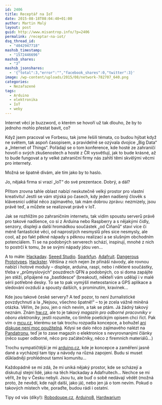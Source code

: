 ```yaml
---
id: 2406
title: Receptář na IoT
date: 2015-08-18T08:04:40+01:00
author: Martin Malý
layout: post
guid: http://www.misantrop.info/?p=2406
permalink: /receptar-na-iot/
dsq_thread_id:
  - "4042947718"
mashsb_timestamp:
  - "1572446696"
mashsb_shares:
  - "3"
mashsb_jsonshares:
  - '{"total":3,"error":"","facebook_shares":0,"twitter":3}'
image: /wp-content/uploads/2015/08/network-782707_640.png
categories:
  - Nezařazené
tags:
  - Arduino
  - elektronika
  - IoT
  - weby
---
```

Internet věcí je buzzword, o kterém se hovoří už tak dlouho, že by to jednoho mohlo přestat bavit, co?

<!--more-->

Když jsem pracoval ve Forbesu, tak jsme řešili témata, co budou hýbat když ne světem, tak aspoň časopisem, a pravidelně se ozývala dvojice &#8222;Big Data&#8220; a &#8222;Internet of Things&#8220;. Pořádají se o tom konference, kde hosté ze zahraničí hovoří o svých zkušenostech a hosté z ČR vysvětlují, jak to bude krásné, až to bude fungovat a ty velké zahraniční firmy nás zahltí těmi skvělými věcmi pro internety.

Možná se špatně dívám, ale tím jako by to haslo.

Jo, nějaká firma si vrazí &#8222;IoT&#8220; do své prezentace. Dobrý, a dál?

Přitom zrovna tahle oblast nabízí neskutečně velký prostor pro vlastní kreativitu! Jestli se vám stýská po časech, kdy jeden nadšený člověk s klávesnicí udělal něco zajímavého, tak mám dobrou zprávu: nezmizely, jsou právě teď, a můžete se realizovat právě v IoT.

Jak se rozhlížím po zahraničním internetu, tak vidím spoustu serverů právě pro takové nadšence, co si z Arduina nebo Raspberry a s nějakými čidly, senzory, displeji a další hromádkou součástek &#8222;od Číňanů&#8220; staví více či méně fantastické věci, od naprostých nesmyslů přes sice nesmysly, ale cool, až po fakt pěkné nápady s pěknou realizací a se slušným obchodním potenciálem. Ti se na podobných serverech schází, inspirují, mnohé z nich to postrčí k tomu, že se svými nápady jdou ven&#8230;

A to máte: [Hackaday](http://www.hackaday.com). [Seeed Studio](http://www.seeedstudio.com). [Sparkfun](http://www.sparkfun.com). [Adafruit](http://www.adafruit.com). [Dangerous Prototypes](http://dangerousprototypes.com/). [Hackster](https://www.hackster.io/). Většina z nich nejen že přináší návody, ale rovnou nabízí i hotové moduly &#8211; displeje, arduina, raspi, nebo i některé součástky, třeba v &#8222;průmyslových&#8220; pouzdrech QFN a podobných, co si doma zapájíte jen stěží, připájené na &#8222;bastldesce&#8220; (breakout), někteří vám udělají i v malé sérii potřebné desky. To se to pak vymýšlí meteostanice a GPS aplikace a sledování ovzduší a spousty dalších, s prominutím, kravinek&#8230;

Kde jsou takové české servery? A teď pozor, to není žurnalistické povzdychnutí a la &#8222;Nejsou, všechno špatně!&#8220; &#8211; to je zcela vážně míněná otázka. Věřím, že jsou, jen o nich nevím, a tak se ptám. Já žádný takový neznám. Znám [hw.cz](http://www.hw.cz), ale to je takový _magazín pro odborné pracovníky v oboru elektroniky_, jestli rozumíte, co tímhle poetickým opisem chci říct. Pak vím o [mcu.cz](http://mcu.cz/), kterému se tak trochu rozpadla koncepce, a bohužel [ani diskuse není moc použitelná](http://www.misantrop.info/vzpoura-bastlicu/). Kdysi se dalo něco zajímavého nalézt na [Pandatronu](http://pandatron.cz/), teď je to zase magazín o elektronice s nevyrovnanými články (něco super odborné, něco pro začátečníky, něco z firemních materiálů&#8230;)

Trochu sympatičtější je mi [arduino.cz](http://arduino.cz/), kde je koncepce a zaměření jasně dané a vycházejí tam tipy a návody na různá zapojení. Budu si muset důkladněji prohlédnout tamní komunitu&#8230;

Každopádně se mi zdá, že mi uniká nějaký prostor, kde se scházejí a diskutují stejní lidé, jako na těch Hackaday a Adafruitech&#8230; Nechce se mi věřit, že by v Česku nebyli. Jsou tu, ale buď o sobě nedávají vědět (možná proto, že nevědí, kde najít další, jako já), nebo jen já o tom nevím. Pokud o takových místech víte, poraďte, budou rádi i ostatní.

Tipy od vás (díky!): [Robodoupe.cz](http://robodoupe.cz/), [Arduino8](http://www.arduino8.cz/), [Hardwarium](http://blog.hardwarium.cz/)